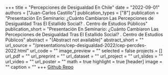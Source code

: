 +++
title = "Percepciones de Desigualdad En Chile"
date = "2022-09-01"
authors = ["Juan-Carlos Castillo"]
publication_types = ["8"]
publication = "Presentación En Seminario: ¿Cuánto Cambiaron Las Percepciones de Desigualdad Tras El Estallido Social? . Centro de Estudios Públicos"
publication_short = "Presentación En Seminario: ¿Cuánto Cambiaron Las Percepciones de Desigualdad Tras El Estallido Social? . Centro de Estudios Públicos"
abstract = "(Abstract not available)"
abstract_short = ""
url_source = "/presentations/cep-desigualdad-2022/cep-percdes-2022.html"
url_code = ""
image_preview = ""
selected = false
projects = []
url_pdf = ""
url_preprint = ""
url_dataset = ""
url_project = ""
url_slides = ""
url_video = ""
url_poster = ""
math = true
highlight = true
[header]
image = ""
caption = ""
+++
[Github Repo](https://github.com/juancarloscastillo/jc-academic/static/presentations/cep-desigualdad-2022)
